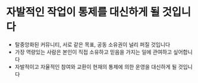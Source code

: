 **자발적인 작업**이 **통제**를 대신하게 될 것입니다
====

 * 탈중앙화된 커뮤니티, 서로 같은 목표, 공동 소유권이 널리 퍼질 것입니다
 * 가장 역량있는 사람은 본인이 직접 소유하고 믿음을 가지는 일에 관여하고 싶어합니다
 * 자발적이고 자율적인 참여와 교환이 현재의 통제에 의한 운영을 대신하게 될 것입니다
